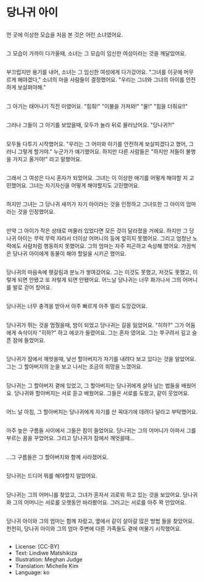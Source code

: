# 당나귀 아이

##
먼 곳에 이상한 모습을 처음 본 것은 어린 소녀였어요.

##
그 모습이 가까이 다가올때, 소녀는 그 모습이 임신한 여성이라는 것을 깨달았어요.

##
부끄럽지만 용기를 내어, 소녀는 그 임신한 여성에게 다가갔어요. "그녀를 이곳에 머무르게 해야겠다," 소녀의 마을 사람들이 결정했어요. "우리는 그녀와 그녀의 아이를 안전하게 보살펴야해."

##
그 아기는 태어나기 직전 이였어요. "힘줘!" "이불을 가져와!" "물!" "힘을 더줘요!!"

##
그러나 그들이 그 아기를 보았을때, 모두가 놀라 뒤로 물러났어요. "당나귀?!"

##
모두들 다투기 시작했어요. "우리는 그 어미와 아기를 안전하게 보살피겠다고 했어, 그러니 그렇게 할거야." 누군가가 얘기했어요. 하지만 다른 사람들은 "하지만 저들이 불행을 가지고 올거야!" 라고 말했어요.

##
그래서 그 여성은 다시 혼자가 되었어요. 그녀는 이 이상한 애기를 어떻게 해야할 지 고민했어요. 그녀는 자기자신을 어떻게 해야할지도 고민했어요.

##
하지만 그녀는 그 당나귀 새끼가 자기 아이라는 것을 인정하고 그녀또한 그 아이의 엄마라는 것을 인정했어요.

##
만약 그 아이가 작은 상태로 머물러 있었다면 모든 것이 달라졌을 거에요. 하지만 그 당나귀 아이는 무럭 무럭 자라서 더이상 어머니의 등에 엎히지 못했어요. 그리고 엄청난 노력에도 사람처럼 행동하지 못했어요. 그의 엄마는 자주 피곤하고 속상해 했어요. 가끔씩은 당나귀 아이에게 동물이 해야 할일을 시키곤 했어요.

##
당나귀의 마음속에 헷갈림과 분노가 쌓여갔어요. 그는 이것도 못했고, 저것도 못했고, 이렇게 되면 안됐고 또 저렇게 되면 안됐어요. 어느날 당나귀는 너무 화가나서 그의 어머니를 발로 걷어 찼어요.

##
당나귀는 너무 충격을 받아서 아주 빠르게 아주 멀리 도망갔어요.

##
당나귀가 뛰는 것을 멈췄을때, 밤이 되었고 당나귀는 길을 잃었어요. "히하?" 그가 어둠에게 속삭이자 "히하?" 하고 에코가 들렸어요. 그는 혼자 였어요. 그는 쭈구려서 깊고 슬픈 잠에 들었어요.

##
당나귀가 잠에서 깨엇을때, 낯선 할아버지가 자기를 내려다 보고 있다는 것을 알았어요. 그는 그 할아버지의 눈을 보고 나서는 조금의 희망을 느꼈어요.

##
당나귀는 그 할아버지 곁에 있었고, 그 할아버지는 당나귀에게 살아 남는 법들을 배웠어요. 당나귀와 할아버지는 서로 듣고 배웠어요. 그들은 서로를 도왔고, 같이 웃었어요.

##
어느 날 아침, 그 할아버지는 당나귀에게 자기를 산 꼭대기에 데려다 달라고 부탁했어요.

##
아주 높은 구름들 사이에서 그들은 잠이 들었어요. 당나귀는 그의 어머니가 아파서 그를 부르는 꿈을 꾸었어요. 그리고 당나귀가 잠에서 깨엇을때...

##
...그 구름들은 그 할아버지와 함께 사라졌어요.

##
당나귀는 드디어 뭐를 해야할지 알았어요.

##
당나귀는 그의 어머니를 찾았고, 그녀가 혼자서 괴로워 하고 있는 것을 보았어요. 당나귀와 그의 어머니는 서로를 오랫동안 바라봤어요. 그러고는 서로를 아주 꽉 안았어요.

##
당나귀 아이와 그의 엄마는 함께 자랐고, 옆에서 같이 살아갈 많은 방법 들을 찾았어요. 천천히, 당나귀 아이와 그의 엄마 주변에 다른 가족들도 곁에 머물기 시작했어요.

##
* License: [CC-BY]
* Text: Lindiwe Matshikiza
* Illustration: Meghan Judge
* Translation: Michelle Kim
* Language: ko
